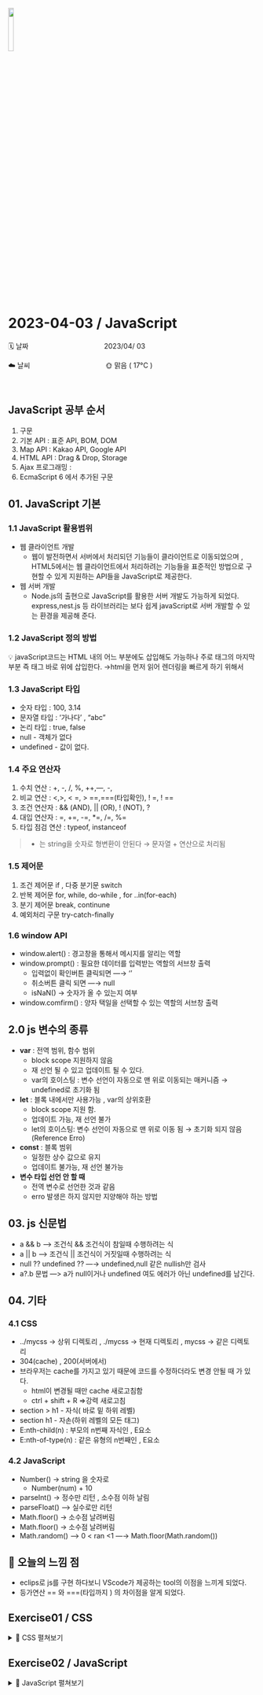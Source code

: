 <img src="https://noticon-static.tammolo.com/dgggcrkxq/image/upload/v1566913897/noticon/xbvewg1m3azbpnrzck1k.png" height="15%" width="15%"> <br/>

# 2023-04-03 / JavaScript

🗓️ 날짜           2023/04/ 03

☁️ 날씨           🌞 맑음 ( 17°C )

</br>

## JavaScript 공부 순서

1. 구문
2. 기본 API : 표준 API, BOM, DOM
3. Map API : Kakao API, Google API
4. HTML API : Drag & Drop, Storage
5. Ajax 프로그래밍 : 
6. EcmaScript 6 에서 추가된 구문

## 01. JavaScript 기본

### 1.1 JavaScript 활용범위

- 웹 클라이언트 개발
    - 웹이 발전하면서 서버에서 처리되던 기능들이 클라이언트로 이동되었으며 , HTML5에서는 웹 클라이언트에서 처리하려는 기능들을 표준적인 방법으로 구현할 수 있게 지원하는 API들을 JavaScript로 제공한다.
- 웹 서버 개발
    - Node.js의 출현으로 JavaScript를 활용한 서버 개발도 가능하게 되었다. express,nest.js 등 라이브러리는 보다 쉽게 javaScript로 서버 개발할 수 있는 환경을 제공해 준다.

### 1.2 JavaScript 정의 방법

💡 javaScript코드는 HTML 내의 어느 부분에도 삽입해도 가능하나 주로 <body> 태그의 마지막 부분 즉 </body> 태그 바로 위에 삽입한다. →html을 먼저 읽어 렌더링을 빠르게 하기 위해서

### 1.3 JavaScript 타입

- 숫자 타입 : 100, 3.14
- 문자열 타입 : ‘가나다’ , “abc”
- 논리 타입 : true, false
- null - 객체가 없다
- undefined - 값이 없다.

### 1.4 주요 연산자

1. 수치 연산 : +, -, /, %, ++,—, -,
2. 비교 연산 : <,>, < =, > ==,===(타입확인), ! =, ! ==
3. 조건 연산자 : && (AND), || (OR), ! (NOT), ?
4. 대입 연산자 : =, +=, -=, *=, /=, %=
5. 타입 점검 연산 : typeof, instanceof

> + 는 string을 숫자로 형변환이 안된다 → 문자열 + 연산으로 처리됨
> 

### 1.5 제어문

1. 조건 제어문 if , 다중 분기문  switch
2. 반복 제어문 for, while, do-while , for ..in(for-each)
3. 분기 제어문 break, continune
4. 예외처리 구문 try-catch-finally

### 1.6 window API

- window.alert() : 경고창을 통해서 메시지를 알리는 역할
- window.prompt() : 필요한 데이터를 입력받는 역할의 서브창 출력
    - 입력없이 확인버튼 클릭되면 —→ ‘’
    - 취소버튼 클릭 되면 —→ null
    - isNaN() → 숫자가 올 수 있는지 여부
- window.comfirm() : 양자 택일을 선택할 수 있는 역할의 서브창 출력

## 2.0 js 변수의 종류

- **var**  : 전역 범위, 함수 범위
    - block scope 지원하지 않음
    - 재 선언 될 수 있고 업데이트 될 수 있다.
    - var의 호이스팅 :  변수 선언이 자동으로 맨 위로 이동되는 매커니즘 → undefined로 초기화 됨
- **let** : 블록 내에서만 사용가능 , var의 상위호환
    - block scope 지원 함.
    - 업데이트 가능, 재 선언 불가
    - let의 호이스팅: 변수 선언이 자동으로 맨 위로 이동 됨 → 초기화 되지 않음 (Reference Erro)
- **const** : 블록 범위
    - 일정한 상수 값으로 유지
    - 업데이트 불가능, 재 선언 불가능
- **변수 타입 선언 안 할 때**
    - 전역 변수로 선언한 것과 같음
    - erro 발생은 하지 않지만 지양해야 하는 방법

## 03. js 신문법

- a && b —> 조건식 && 조건식이 참일때 수행하려는 식
- a   ||   b —> 조건식 || 조건식이 거짓일때 수행하려는 식
- null ?? undefined ??  —→ undefined,null 같은 nullish만 검사
- a?.b 문법  —> a가 null이거나 undefined 여도 에러가 아닌 undefined를 남긴다.

## 04. 기타

### 4.1 CSS

- ../mycss → 상위 디렉토리 , ./mycss → 현재 디렉토리 , mycss → 같은 디렉토리
- 304(cache) , 200(서버에서)
- 브라우저는 cache를 가지고 있기 때문에 코드를 수정하더라도 변경 안될 때 가 있다.
    - html이 변경될 때만 cache 새로고침함
    - ctrl + shift + R ⇒강력 새로고침
- section > h1 - 자식( 바로 밑 하위 레벨)
- section h1 - 자손(하위 레벨의 모든 태그)
- E:nth-child(n) : 부모의 n번째 자식인 , E요소
- E:nth-of-type(n) : 같은 유형의 n번째인 , E요소

### 4.2 JavaScript

- Number() → string 을 숫자로
    - Number(num) + 10
- parseInt() → 정수만 리턴 , 소수점 이하 날림
- parseFloat() —> 실수로만 리턴
- Math.floor() → 소수점 날려버림
- Math.floor() → 소수점 날려버림
- Math.random() —> 0 < ran <1   —→ Math.floor(Math.random())


## 📎 오늘의 느낌 점
- eclips로 js를 구현 하다보니 VScode가 제공하는 tool의 이점을 느끼게 되었다.
- 등가연산 == 와 ===(타입까지 ) 의 차이점을 알게 되었다.


## Exercise01 / CSS
<details>
<summary>📜 CSS 펼쳐보기</summary>
<div markdown="1">
<img src="https://user-images.githubusercontent.com/55836020/229955272-46159d88-68cd-40af-887f-09130210fda7.png" width="20%/>

```html

<!DOCTYPE html>
<html>
<head>
<meta charset="UTF-8">
<title>HTML Study</title>
<style>
header {
	padding: 20px;
	text-align: center;
	background-image: linear-gradient(to bottom, #FEFF86, #B0DAFF, #B9E9FC, #DAF5FF);
	font-family: Arial, sans-serif;
	text-align: center;
}

h1 {
	color: #E97777;
	font-family: Arial, sans-serif;
	text-shadow: #FCDDB0 1px 1px 2px;
}

a {
	margin: 5%;
	font-family: Arial, sans-serif;
	color: #937DC2;
}

a:hover {
	color: #C689C6;
	font-family: Arial, sans-serif;
	font-weight: bold;
}

section {
	padding: 3%;
	width: 500px;
	text-align: center;
	font-family: Arial, sans-serif;
	margin: 0 auto;
}

article {
	bottom: 2%;
	padding: 2%;
	border: 1px dashed #14C38E;
	border-radius: 30px;
	text-align: left;
	margin-top: 20px;
}

section article:nth-of-type(1) h2 {
	color: #F2CD5C;
	font-family: Gmarket Sans;
}

section article:nth-of-type(2) h2 {
	color: #FFE15D;
	font-family: Gmarket Sans;
}

section article:nth-of-type(3) h2 {
	color: #FFB319;
	font-family: noto snas;
}

span {
	color: #CC9B6D;
	font-family: Gmarket Sans;
}

figure {
	text-align: center;
	font-family: Gmarket Sans;
}

figure img:hover {
	opacity: 0.5;
}

footer, aside {
	text-align: center;
	font-family: Gmarket Sans;
}

aside h2 {
	color: #FFD966;
}

table {
	border: 2px solid #9E9D89;
	border-collapse: collapse;
	text-align: center;
}

th {
	background-color: #E2BCB7;
}
</style>
</head>
<body>
	<header>
		<h1>박주희의 HTML5 학습</h1>

		<nav>
			<a href="https://www.naver.com/">Naver</a>&nbsp;<a
				href="https://github.com/juhee99">GitHub</a>&nbsp;<a
				href="https://www.w3schools.com/">W3Scools</a>
		</nav>

	</header>
	<section>
		<article>
			<h2>나의 소개</h2>
			<ul>
				<li>이름 : 박주희</li>
				<li>별명 : 노란콩</li>
				<li>관심기술 : Spring</li>
				<li>취미 : YOGA</li>
				<li>MBTI : ISTP</li>
			</ul>
		</article>

		<article>
			<h2>🍱좋아하는 음식 🍱</h2>
			<table border="1">
				<tr>
					<th>음식</th>
					<th>종류</th>
				</tr>
				<tr>
					<td>🥫 포카칩 초록색</td>
					<td>과자</td>
				</tr>
				<tr>
					<td>🥛 그릭 요거트</td>
					<td>간식</td>
				</tr>
				<tr>
					<td>🥓베이컨토마토디럭스🍔</td>
					<td>햄버거</td>
				</tr>
				<tr>
					<td>🍗 양꼬치 +꿔바로우 🥠</td>
					<td>중식</td>
				</tr>
			</table>
		</article>

		<article>
			<h2>
				자랑하고싶은 <span>우리동네</span>의 아름다운 곳
			</h2>
			<p>🥔 감자밭 : 춘천 유명 카페, 감자빵이 맛있어요🥯</p>
			<figure>
				<img src="../images/potato.jpg">
				<figcaption>감자빵</figcaption>
			</figure>
		</article>
	</section>

	<aside>
		<h2>동영상 재생</h2>
		<iframe width="560" height="315"
			src="https://www.youtube.com/embed/kaUuyO-D4XE"
			title="YouTube video player" frameborder="0"
			allow="accelerometer; autoplay; clipboard-write; encrypted-media; gyroscope; picture-in-picture; web-share"
			allowfullscreen></iframe>

	</aside>

	<footer>
		<em>이 문서는 박주희에 의해 HTML 기술을 사용하여 2023년 04월 03일에 작성하였습니다.(ver 1.2)</em>
	</footer>
</body>
</html>
```



</div>
</details>


## Exercise02 / JavaScript
<details>
<summary>📜 JavaScript 펼쳐보기</summary>
<div markdown="1">

1️⃣ **[실습 1]**

파일명 : exercise1.html

(1) <body> 태그의 첫번째 자식 태그로 <h1>자바스크립트 첫 번째 실습</h1> 과 그리고 두 번째 자식 태그로 <hr> 을 작성한다.
(2) window.prompt("숫자를 한 개를 입력하세요..") 를 사용해서 입력을 받는다.
(3) 입력된 숫자에 10을 곱한 결과는 <h2> 태그와 함께 도큐먼트 영역에 출력한다.
(4) 입력된 숫자에 10을 뺀 결과는 자바스크립트 콘솔 창에 출력한다.

```html
<!DOCTYPE html>
<html>
<head>
<meta charset="UTF-8">
<title>JavaScript first exam</title>
</head>
<body>
<h1>자바스크립트 첫 번째 실습</h1>
<hr>
<script>
var num = window.prompt("숫자를 한 개 입력하세요.");;
document.write("<h2>"+(num*10)+"</h2>");
console.log(num-10);
</script>
</body>
</html>
```

2️⃣ **[실습2]**
파일명 : exercise2.html

구현 내용

1. 프롬프트 창으로 1 부터 9사이의 숫자를 한 개 입력 받는다.(숫자만 입력받는다고 가정한다.)
2. 입력된 숫자가 1~9 사이가 아니면 다시 입력받는다.
3. 입력된 숫자에 해당하는 단의 구구단을 행단위로 출력한다.
    
    n 단입니다.  		 --> 첫번째 제목크기, 원하는 색상
    ----------------------  	 --> 분리선(<hr> 태그)
    n x 1 = y1
    n x 2 = y2
    :

```html
<!DOCTYPE html>
<html>
<head>
<meta charset="UTF-8">
<title>Insert title here</title>
</head>
<body>

<script>
var dan;
while(true){
	dan = window.prompt("1~9사이의 숫자를 입력하세요.");
	if(dan>0 && dan <10) break;
}

document.write("<h1>"+dan+"단입니다.</h1>");
document.write("<hr>");
for(let i=1 ; i<10 ; i++){
	 document.write("<p>"+dan+"*"+i+"="+(dan*i)+"</p>");
}
</script>

</body>
</html>
```

</div>
</details>
